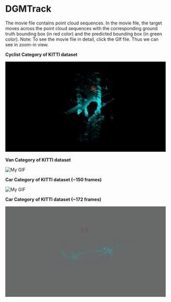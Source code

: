 # DGMTrack

The movie file contains point cloud sequences. In the movie file, the target moves across the point cloud sequences with the corresponding ground truth bounding box (in red color) and the predicted bounding box (in green color).
Note: To see the movie file in detail, click the GIf file. Thus we can see in zoom-in view.


**Cyclist Category of KITTI dataset**

![My GIF](cyclist_animated.gif)




**Van Category of KITTI dataset**

![My GIF](animation_van148(0).gif)



**Car Category of KITTI dataset (~150 frames)**

![My GIF](animated_car150.gif)



**Car Category of KITTI dataset (~172 frames)**

![My GIF](animated_car172.gif)
